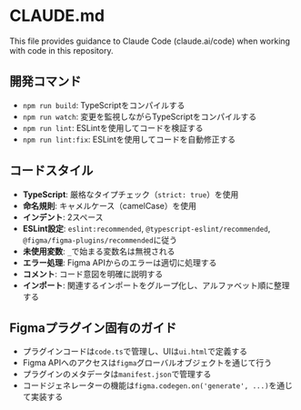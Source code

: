 # CLAUDE.md

This file provides guidance to Claude Code (claude.ai/code) when working with code in this repository.

## 開発コマンド

- `npm run build`: TypeScriptをコンパイルする
- `npm run watch`: 変更を監視しながらTypeScriptをコンパイルする
- `npm run lint`: ESLintを使用してコードを検証する
- `npm run lint:fix`: ESLintを使用してコードを自動修正する

## コードスタイル

- **TypeScript**: 厳格なタイプチェック（`strict: true`）を使用
- **命名規則**: キャメルケース（camelCase）を使用
- **インデント**: 2スペース
- **ESLint設定**: `eslint:recommended`, `@typescript-eslint/recommended`, `@figma/figma-plugins/recommended`に従う
- **未使用変数**: `_`で始まる変数名は無視される
- **エラー処理**: Figma APIからのエラーは適切に処理する
- **コメント**: コード意図を明確に説明する
- **インポート**: 関連するインポートをグループ化し、アルファベット順に整理する

## Figmaプラグイン固有のガイド

- プラグインコードは`code.ts`で管理し、UIは`ui.html`で定義する
- Figma APIへのアクセスは`figma`グローバルオブジェクトを通じて行う
- プラグインのメタデータは`manifest.json`で管理する
- コードジェネレーターの機能は`figma.codegen.on('generate', ...)`を通じて実装する